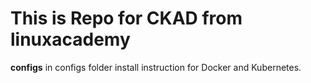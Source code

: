 # This is Repo for CKAD from linuxacademy

**configs**
in configs folder install instruction for Docker and Kubernetes.